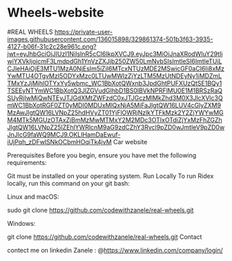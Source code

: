 # Wheels-website
#REAL WHEELS 
https://private-user-images.githubusercontent.com/136015898/329861374-501b3f63-3935-4127-b06f-31c2c28e961c.png?jwt=eyJhbGciOiJIUzI1NiIsInR5cCI6IkpXVCJ9.eyJpc3MiOiJnaXRodWIuY29tIiwiYXVkIjoicmF3LmdpdGh1YnVzZXJjb250ZW50LmNvbSIsImtleSI6ImtleTUiLCJleHAiOjE3MTU1MzA0NjEsIm5iZiI6MTcxNTUzMDE2MSwicGF0aCI6Ii8xMzYwMTU4OTgvMzI5ODYxMzc0LTUwMWIzZjYzLTM5MzUtNDEyNy1iMDZmLTMxYzJjMjhlOTYxYy5wbmc_WC1BbXotQWxnb3JpdGhtPUFXUzQtSE1BQy1TSEEyNTYmWC1BbXotQ3JlZGVudGlhbD1BS0lBVkNPRFlMU0E1M1BRSzRaQSUyRjIwMjQwNTEyJTJGdXMtZWFzdC0xJTJGczMlMkZhd3M0X3JlcXVlc3QmWC1BbXotRGF0ZT0yMDI0MDUxMlQxNjA5MjFaJlgtQW16LUV4cGlyZXM9MzAwJlgtQW16LVNpZ25hdHVyZT01YjFlOWRjNzlkYTFkMzk2Y2ZjYWYwMGM4MTk5MGUzOTAxZjBmMzMwMTMxY2M2MDc3OTIxOTdiZjYxMzFhZGZhJlgtQW16LVNpZ25lZEhlYWRlcnM9aG9zdCZhY3Rvcl9pZD0wJmtleV9pZD0wJnJlcG9faWQ9MCJ9.OKLIHamDaEwuf-iUjPqh_zDFwISNkOCbmHOqiTk4jvM
Car website

Prerequisites Before you begin, ensure you have met the following requirements:

Git must be installed on your operating system. Run Locally To run Ridex locally, run this command on your git bash:

Linux and macOS:

sudo git clone https://github.com/codewithzanele/real-wheels.git

Windows:

git clone https://github.com/codewithzanele/real-wheels.git Contact

contect me on linkedin Zanele : @https://www.linkedin.com/company/login/
